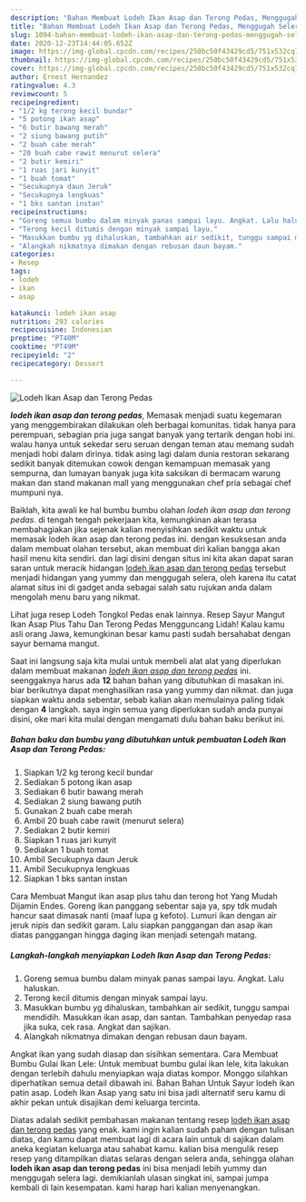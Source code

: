 ```yaml
---
description: "Bahan Membuat Lodeh Ikan Asap dan Terong Pedas, Menggugah Selera"
title: "Bahan Membuat Lodeh Ikan Asap dan Terong Pedas, Menggugah Selera"
slug: 1094-bahan-membuat-lodeh-ikan-asap-dan-terong-pedas-menggugah-selera
date: 2020-12-23T14:44:05.652Z
image: https://img-global.cpcdn.com/recipes/250bc50f43429cd5/751x532cq70/lodeh-ikan-asap-dan-terong-pedas-foto-resep-utama.jpg
thumbnail: https://img-global.cpcdn.com/recipes/250bc50f43429cd5/751x532cq70/lodeh-ikan-asap-dan-terong-pedas-foto-resep-utama.jpg
cover: https://img-global.cpcdn.com/recipes/250bc50f43429cd5/751x532cq70/lodeh-ikan-asap-dan-terong-pedas-foto-resep-utama.jpg
author: Ernest Hernandez
ratingvalue: 4.3
reviewcount: 5
recipeingredient:
- "1/2 kg terong kecil bundar"
- "5 potong ikan asap"
- "6 butir bawang merah"
- "2 siung bawang putih"
- "2 buah cabe merah"
- "20 buah cabe rawit menurut selera"
- "2 butir kemiri"
- "1 ruas jari kunyit"
- "1 buah tomat"
- "Secukupnya daun Jeruk"
- "Secukupnya lengkuas"
- "1 bks santan instan"
recipeinstructions:
- "Goreng semua bumbu dalam minyak panas sampai layu. Angkat. Lalu haluskan."
- "Terong kecil ditumis dengan minyak sampai layu."
- "Masukkan bumbu yg dihaluskan, tambahkan air sedikit, tunggu sampai mendidih. Masukkan ikan asap, dan santan. Tambahkan penyedap rasa jika suka, cek rasa. Angkat dan sajikan."
- "Alangkah nikmatnya dimakan dengan rebusan daun bayam."
categories:
- Resep
tags:
- lodeh
- ikan
- asap

katakunci: lodeh ikan asap 
nutrition: 293 calories
recipecuisine: Indonesian
preptime: "PT40M"
cooktime: "PT49M"
recipeyield: "2"
recipecategory: Dessert

---
```



![Lodeh Ikan Asap dan Terong Pedas](https://img-global.cpcdn.com/recipes/250bc50f43429cd5/751x532cq70/lodeh-ikan-asap-dan-terong-pedas-foto-resep-utama.jpg)

<b><i>lodeh ikan asap dan terong pedas</i></b>, Memasak menjadi suatu kegemaran yang menggembirakan dilakukan oleh berbagai komunitas. tidak hanya para perempuan, sebagian pria juga sangat banyak yang tertarik dengan hobi ini. walau hanya untuk sekedar seru seruan dengan teman atau memang sudah menjadi hobi dalam dirinya. tidak asing lagi dalam dunia restoran sekarang sedikit banyak ditemukan cowok dengan kemampuan memasak yang sempurna, dan lumayan banyak juga kita saksikan di bermacam warung makan dan stand makanan mall yang menggunakan chef pria sebagai chef mumpuni nya.

Baiklah, kita awali ke hal bumbu bumbu olahan <i>lodeh ikan asap dan terong pedas</i>. di tengah tengah pekerjaan kita, kemungkinan akan terasa membahagiakan jika sejenak kalian menyisihkan sedikit waktu untuk memasak lodeh ikan asap dan terong pedas ini. dengan kesuksesan anda dalam membuat olahan tersebut, akan membuat diri kalian bangga akan hasil menu kita sendiri. dan lagi disini dengan situs ini kita akan dapat saran saran untuk meracik hidangan <u>lodeh ikan asap dan terong pedas</u> tersebut menjadi hidangan yang yummy dan menggugah selera, oleh karena itu catat alamat situs ini di gadget anda sebagai salah satu rujukan anda dalam mengolah menu baru yang nikmat.

Lihat juga resep Lodeh Tongkol Pedas enak lainnya. Resep Sayur Mangut Ikan Asap Plus Tahu Dan Terong Pedas Mengguncang Lidah! Kalau kamu asli orang Jawa, kemungkinan besar kamu pasti sudah bersahabat dengan sayur bernama mangut.


Saat ini langsung saja kita mulai untuk membeli alat alat yang diperlukan dalam membuat makanan <u><i>lodeh ikan asap dan terong pedas</i></u> ini. seenggaknya harus ada <b>12</b> bahan bahan yang dibutuhkan di masakan ini. biar berikutnya dapat menghasilkan rasa yang yummy dan nikmat. dan juga siapkan waktu anda sebentar, sebab kalian akan memulainya paling tidak dengan <b>4</b> langkah. saya ingin semua yang diperlukan sudah anda punyai disini, oke mari kita mulai dengan mengamati dulu bahan baku berikut ini.

<!--inarticleads1-->

##### Bahan baku dan bumbu yang dibutuhkan untuk pembuatan Lodeh Ikan Asap dan Terong Pedas:

1. Siapkan 1/2 kg terong kecil bundar
1. Sediakan 5 potong ikan asap
1. Sediakan 6 butir bawang merah
1. Sediakan 2 siung bawang putih
1. Gunakan 2 buah cabe merah
1. Ambil 20 buah cabe rawit (menurut selera)
1. Sediakan 2 butir kemiri
1. Siapkan 1 ruas jari kunyit
1. Sediakan 1 buah tomat
1. Ambil Secukupnya daun Jeruk
1. Ambil Secukupnya lengkuas
1. Siapkan 1 bks santan instan


Cara Membuat Mangut ikan asap plus tahu dan terong hot Yang Mudah Dijamin Endes. Goreng ikan panggang sebentar saja ya, spy tdk mudah hancur saat dimasak nanti (maaf lupa g kefoto). Lumuri ikan dengan air jeruk nipis dan sedikit garam. Lalu siapkan panggangan dan asap ikan diatas panggangan hingga daging ikan menjadi setengah matang. 

<!--inarticleads2-->

##### Langkah-langkah menyiapkan Lodeh Ikan Asap dan Terong Pedas:

1. Goreng semua bumbu dalam minyak panas sampai layu. Angkat. Lalu haluskan.
1. Terong kecil ditumis dengan minyak sampai layu.
1. Masukkan bumbu yg dihaluskan, tambahkan air sedikit, tunggu sampai mendidih. Masukkan ikan asap, dan santan. Tambahkan penyedap rasa jika suka, cek rasa. Angkat dan sajikan.
1. Alangkah nikmatnya dimakan dengan rebusan daun bayam.


Angkat ikan yang sudah diasap dan sisihkan sementara. Cara Membuat Bumbu Gulai Ikan Lele: Untuk membuat bumbu gulai ikan lele, kita lakukan dengan terlebih dahulu menyiapkan waja diatas kompor. Monggo silahkan diperhatikan semua detail dibawah ini. Bahan Bahan Untuk Sayur lodeh ikan patin asap. Lodeh Ikan Asap yang satu ini bisa jadi alternatif seru kamu di akhir pekan untuk disajikan demi keluarga tercinta. 

Diatas adalah sedikit pembahasan makanan tentang resep <u>lodeh ikan asap dan terong pedas</u> yang enak. kami ingin kalian sudah paham dengan tulisan diatas, dan kamu dapat membuat lagi di acara lain untuk di sajikan dalam aneka kegiatan keluarga atau sahabat kamu. kalian bisa mengulik resep resep yang ditampilkan diatas selaras dengan selera anda, sehingga olahan <b>lodeh ikan asap dan terong pedas</b> ini bisa menjadi lebih yummy dan menggugah selera lagi. demikianlah ulasan singkat ini, sampai jumpa kembali di lain kesempatan. kami harap hari kalian menyenangkan.
